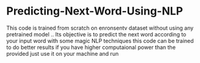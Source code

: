 # Predicting-Next-Word-Using-NLP
This code is trained from scratch on enronsentv dataset without using any pretrained model .. Its objective is to predict the next word according to your input word with some magic NLP techniques 
this code can be trained to do better results if you have higher computaional power than the provided just use it on your machine and run 
